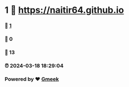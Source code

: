 # 1 :link: https://naitir64.github.io 
### :page_facing_up: [1](https://naitir64.github.io/tag.html) 
### :speech_balloon: 0 
### :hibiscus: 13 
### :alarm_clock: 2024-03-18 18:29:04 
### Powered by :heart: [Gmeek](https://github.com/Meekdai/Gmeek)
